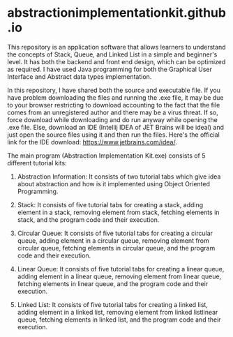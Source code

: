 # abstractionimplementationkit.github.io
This repository is an application software that allows learners to understand the concepts of Stack, Queue, and Linked List in a simple and beginner's level. It has both the backend and front end design, which can be optimized as required. I have used Java programming for both the Graphical User Interface and Abstract data types implementation. 

In this repository, I have shared both the source and executable file. If you have problem downloading the files and running the .exe file, it may be due to your browser restricting to download accounting to the fact that the file comes from an unregistered author and there may be a virus threat. If so, force download while downloading and do run anyway while opening the .exe file. Else, download an IDE (Intellij IDEA of JET Brains will be ideal) and just open the source files using it and then run the files. Here's the official link for the IDE download: https://www.jetbrains.com/idea/.

The main program (Abstraction Implementation Kit.exe) consists of 5 different tutorial kits:

1. Abstraction Information: It consists of two tutorial tabs which give idea about abstraction and how is it implemented using Object Oriented Programming.

2. Stack: It consists of five tutorial tabs for creating a stack, adding element in a stack, removing element from stack, fetching elements in stack, and the program code and their execution.

3. Circular Queue: It consists of five tutorial tabs for creating a circular queue, adding element in a circular queue, removing element from circular queue, fetching elements in circular queue, and the program code and their execution.

4. Linear Queue: It consists of five tutorial tabs for creating a linear queue, adding element in a linear queue, removing element from linear queue, fetching elements in linear queue, and the program code and their execution.

5. Linked List: It consists of five tutorial tabs for creating a linked list, adding element in a linked list, removing element from linked listlinear queue, fetching elements in linked list, and the program code and their execution.
